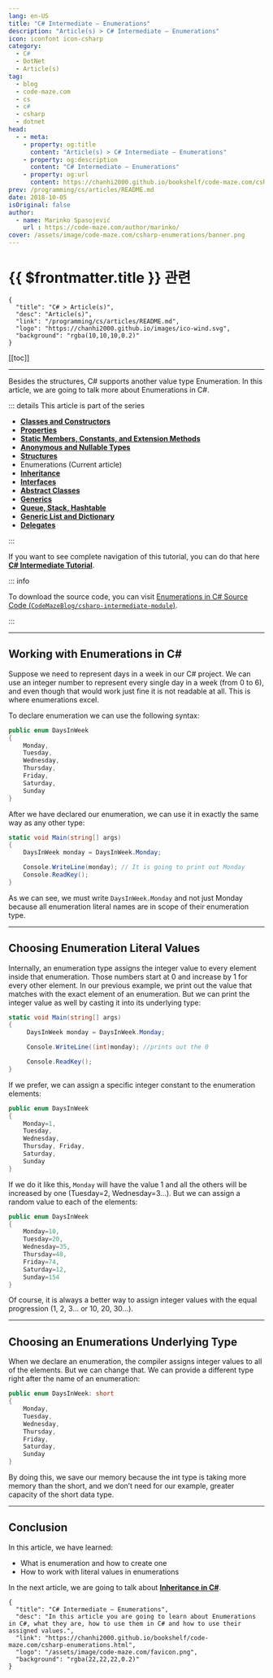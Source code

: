 ```yaml
---
lang: en-US
title: "C# Intermediate – Enumerations"
description: "Article(s) > C# Intermediate – Enumerations"
icon: iconfont icon-csharp
category:
  - C#
  - DotNet
  - Article(s)
tag:
  - blog
  - code-maze.com
  - cs
  - c#
  - csharp
  - dotnet
head:
  - - meta:
    - property: og:title
      content: "Article(s) > C# Intermediate – Enumerations"
    - property: og:description
      content: "C# Intermediate – Enumerations"
    - property: og:url
      content: https://chanhi2000.github.io/bookshelf/code-maze.com/csharp-enumerations.html
prev: /programming/cs/articles/README.md
date: 2018-10-05
isOriginal: false
author:
  - name: Marinko Spasojević
    url : https://code-maze.com/author/marinko/
cover: /assets/image/code-maze.com/csharp-enumerations/banner.png
---
```


# {{ $frontmatter.title }} 관련

```component VPCard
{
  "title": "C# > Article(s)",
  "desc": "Article(s)",
  "link": "/programming/cs/articles/README.md",
  "logo": "https://chanhi2000.github.io/images/ico-wind.svg",
  "background": "rgba(10,10,10,0.2)"
}
```

[[toc]]

---

<SiteInfo
  name="C# Intermediate – Enumerations"
  desc="In this article you are going to learn about Enumerations in C#, what they are, how to use them in C# and how to use their assigned values."
  url="https://code-maze.com/csharp-enumerations"
  logo="/assets/image/code-maze.com/favicon.png"
  preview="/assets/image/csharp-enumerations/banner.png"/>

Besides the structures, C# supports another value type Enumeration. In this article, we are going to talk more about Enumerations in C#.

::: details This article is part of the series

- [**Classes and Constructors**](/code-maze.com/csharp-classes-constructors.md)
- [**Properties**](/code-maze.com/csharp-properties.md)
- [**Static Members, Constants, and Extension Methods**](/code-maze.com/csharp-static-members-constants-extension-methods.md)
- [**Anonymous and Nullable Types**](/code-maze.com/csharp-anonymous-nullable-types.md)
- [**Structures**](/code-maze.com/csharp-structures.md)
- Enumerations (Current article)
- [**Inheritance**](/code-maze.com/csharp-inheritance.md)
- [**Interfaces**](/code-maze.com/csharp-interfaces.md)
- [**Abstract Classes**](/code-maze.com/csharp-abstract-classes.md)
- [**Generics**](/code-maze.com/csharp-generics.md)
- [**Queue, Stack, Hashtable**](/code-maze.com/csharp-queue-stack-hashtable.md)
- [**Generic List and Dictionary**](/code-maze.com/cshart-generic-list-dictionary.md)
- [**Delegates**](/code-maze.com/csharp-delegates.md)

:::

If you want to see complete navigation of this tutorial, you can do that here [**C# Intermediate Tutorial**](/code-maze.com/csharp-intermediate-tutorial-oop.md).

::: info

To download the source code, you can visit [Enumerations in C# Source Code (<FontIcon icon="iconfont icon-github"/>`CodeMazeBlog/csharp-intermediate-module`)](https://github.com/CodeMazeBlog/csharp-intermediate-module/tree/enumerations).

:::

---

## Working with Enumerations in C#

Suppose we need to represent days in a week in our C# project. We can use an integer number to represent every single day in a week (from 0 to 6), and even though that would work just fine it is not readable at all. This is where enumerations excel.

To declare enumeration we can use the following syntax:

```cs
public enum DaysInWeek
{
    Monday,
    Tuesday,
    Wednesday,
    Thursday,
    Friday,
    Saturday,
    Sunday
}
```

After we have declared our enumeration, we can use it in exactly the same way as any other type:

```cs
static void Main(string[] args)
{
    DaysInWeek monday = DaysInWeek.Monday;

    Console.WriteLine(monday); // It is going to print out Monday
    Console.ReadKey();
}
```

As we can see, we must write `DaysInWeek.Monday` and not just Monday because all enumeration literal names are in scope of their enumeration type.

---

## Choosing Enumeration Literal Values

Internally, an enumeration type assigns the integer value to every element inside that enumeration. Those numbers start at 0 and increase by 1 for every other element. In our previous example, we print out the value that matches with the exact element of an enumeration. But we can print the integer value as well by casting it into its underlying type:

```cs
static void Main(string[] args)
{
     DaysInWeek monday = DaysInWeek.Monday;

     Console.WriteLine((int)monday); //prints out the 0

     Console.ReadKey();
}
```

If we prefer, we can assign a specific integer constant to the enumeration elements:

```cs
public enum DaysInWeek
{
    Monday=1,
    Tuesday,
    Wednesday,
    Thursday, Friday,
    Saturday,
    Sunday
}
```

If we do it like this, `Monday` will have the value 1 and all the others will be increased by one (Tuesday=2, Wednesday=3…). But we can assign a random value to each of the elements:

```cs
public enum DaysInWeek
{
    Monday=10,
    Tuesday=20,
    Wednesday=35,
    Thursday=48,
    Friday=74,
    Saturday=12,
    Sunday=154
}
```

Of course, it is always a better way to assign integer values with the equal progression (1, 2, 3… or 10, 20, 30…).

---

## Choosing an Enumerations Underlying Type

When we declare an enumeration, the compiler assigns integer values to all of the elements. But we can change that. We can provide a different type right after the name of an enumeration:

```cs
public enum DaysInWeek: short
{
    Monday,
    Tuesday,
    Wednesday,
    Thursday,
    Friday,
    Saturday,
    Sunday
}
```

By doing this, we save our memory because the int type is taking more memory than the short, and we don’t need for our example, greater capacity of the short data type.

---

## Conclusion

In this article, we have learned:

- What is enumeration and how to create one
- How to work with literal values in enumerations

In the next article, we are going to talk about [**Inheritance in C#**](/code-maze.com/csharp-inheritance.md).

<!-- TODO: add ARTICLE CARD -->
```component VPCard
{
  "title": "C# Intermediate – Enumerations",
  "desc": "In this article you are going to learn about Enumerations in C#, what they are, how to use them in C# and how to use their assigned values.",
  "link": "https://chanhi2000.github.io/bookshelf/code-maze.com/csharp-enumerations.html",
  "logo": "/assets/image/code-maze.com/favicon.png",
  "background": "rgba(22,22,22,0.2)"
}
```